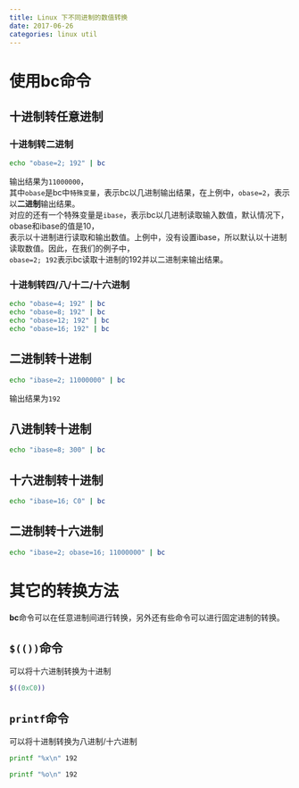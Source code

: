 ```yaml
---
title: Linux 下不同进制的数值转换
date: 2017-06-26
categories: linux util
---
```


# 使用bc命令

## 十进制转任意进制

### 十进制转二进制

```zsh
echo "obase=2; 192" | bc
```

输出结果为`11000000`，  
其中`obase`是bc中`特殊变量`，表示bc以几进制输出结果，在上例中，`obase=2`，表示以**二进制**输出结果。  
对应的还有一个特殊变量是`ibase`，表示bc以几进制读取输入数值，默认情况下，obase和ibase的值是10，  
表示以十进制进行读取和输出数值。上例中，没有设置ibase，所以默认以十进制读取数值。因此，在我们的例子中，  
`obase=2; 192`表示bc读取十进制的192并以二进制来输出结果。

### 十进制转四/八/十二/十六进制

```zsh
echo "obase=4; 192" | bc
echo "obase=8; 192" | bc
echo "obase=12; 192" | bc
echo "obase=16; 192" | bc
```

## 二进制转十进制

```zsh
echo "ibase=2; 11000000" | bc
```

输出结果为`192`

## 八进制转十进制

```zsh
echo "ibase=8; 300" | bc
```

## 十六进制转十进制

```zsh
echo "ibase=16; C0" | bc
```

## 二进制转十六进制

```zsh
echo "ibase=2; obase=16; 11000000" | bc
```

# 其它的转换方法

**bc**命令可以在任意进制间进行转换，另外还有些命令可以进行固定进制的转换。  

## `$(())`命令

可以将十六进制转换为十进制

```zsh
$((0xC0))
```

## `printf`命令

可以将十进制转换为八进制/十六进制  

```zsh
printf "%x\n" 192

printf "%o\n" 192
```